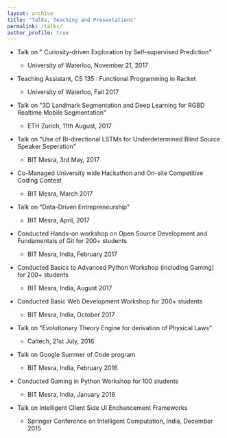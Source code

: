 ```yaml
---
layout: archive
title: "Talks, Teaching and Presentations"
permalink: /talks/
author_profile: true
---
```

* Talk on "	Curiosity-driven Exploration by Self-supervised Prediction"
  *  University of Waterloo, November 21, 2017

* Teaching Assistant, CS 135 : Functional Programming in Racket
  *  University of Waterloo, Fall 2017

* Talk on "3D Landmark Segmentation and Deep Learning for RGBD Realtime Mobile Segmentation"
  *  ETH Zurich, 11th August, 2017
  
* Talk on "Use of Bi-directional LSTMs for Underdetermined Blind Source Speaker Seperation"
  *  BIT Mesra, 3rd May, 2017
  
* Co-Managed University wide Hackathon and On-site Competitive Coding Contest
  *  BIT Mesra, March 2017

* Talk on "Data-Driven Entrepreneurship"
  *  BIT Mesra, April, 2017
 
* Conducted Hands-on workshop on Open Source Development and Fundamentals of Git for 200+ students 
  *  BIT Mesra, India, February 2017
  
* Conducted Basics to Advanced Python Workshop (including Gaming) for 200+ students
  *  BIT Mesra, India, August 2017
  
* Conducted Basic Web Development Workshop for 200+ students
  *  BIT Mesra, India, October 2017
  
* Talk on "Evolutionary Theory Engine for derivation of Physical Laws"
  *  Caltech, 21st July, 2016
  
* Talk on Google Summer of Code program
  *  BIT Mesra, India, February 2016
  
* Conducted Gaming in Python Workshop for 100 students
  *  BIT Mesra, India, January 2016
  
* Talk on Intelligent Client Side UI Enchancement Frameworks
  *  Springer Conference on Intelligent Computation, India, December 2015
